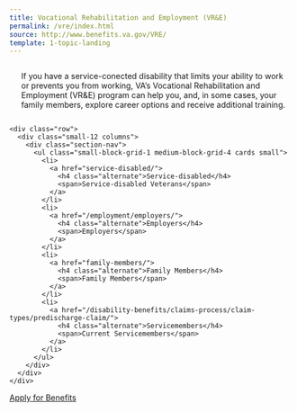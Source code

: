 ```yaml
---
title: Vocational Rehabilitation and Employment (VR&E)
permalink: /vre/index.html
source: http://www.benefits.va.gov/VRE/
template: 1-topic-landing
---
```


<div class="main" role="main">
  <div class="section one">
    <div class="primary">
      <div class="row">
        <div class="small-12 columns usa-content" markdown="0">
          <h3> </h3>
          <p>If you have a service-conected disability that limits your ability to work or prevents you from working, VA’s Vocational Rehabilitation and Employment (VR&E) program can help you, and, in some cases, your family members, explore career options and receive additional training. </p>
        </div>
      </div>
    </div>

    <div class="row">
      <div class="small-12 columns">
        <div class="section-nav">
          <ul class="small-block-grid-1 medium-block-grid-4 cards small">
            <li>
              <a href="service-disabled/">
                <h4 class="alternate">Service-disabled</h4>
                <span>Service-disabled Veterans</span>
              </a>
            </li>
            <li>
              <a href="/employment/employers/">
                <h4 class="alternate">Employers</h4>
                <span>Employers</span>
              </a>
            </li>
            <li>
              <a href="family-members/">
                <h4 class="alternate">Family Members</h4>
                <span>Family Members</span>
              </a>
            </li>
            <li>
              <a href="/disability-benefits/claims-process/claim-types/predischarge-claim/">
                <h4 class="alternate">Servicemembers</h4>
                <span>Current Servicemembers</span>
              </a>
            </li>
          </ul>
        </div>
      </div>
    </div>
</div>

<div class="section do">
  <div class="row">
    <div class="small-12 columns">
      <div class="actions">
        <a href="/disability-benefits/apply-for-benefits/" class="usa-button-primary va-button-primary usa-button-big">Apply for Benefits</a>
      </div>
    </div>
  </div>
</div> 

